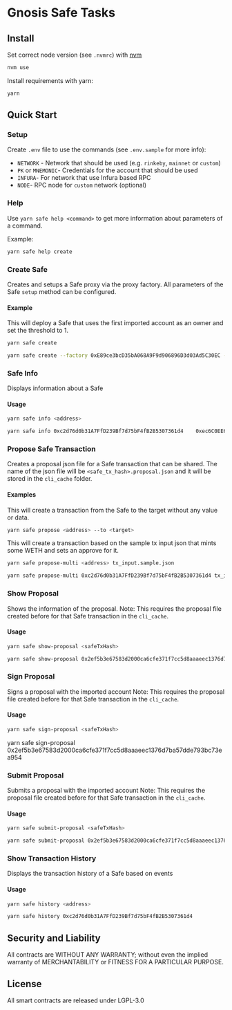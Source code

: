 Gnosis Safe Tasks
=================

Install
-------
Set correct node version (see `.nvmrc`) with [nvm](https://github.com/nvm-sh/nvm)
```bash
nvm use
```

Install requirements with yarn:
```bash
yarn
```

Quick Start
-----------
### Setup

Create `.env` file to use the commands (see `.env.sample` for more info):

- `NETWORK` - Network that should be used (e.g. `rinkeby`, `mainnet` or `custom`)
- `PK` or `MNEMONIC`- Credentials for the account that should be used
- `INFURA`- For network that use Infura based RPC
- `NODE`- RPC node for `custom` network (optional)

### Help

Use `yarn safe help <command>` to get more information about parameters of a command.

Example:
```bash
yarn safe help create
```

### Create Safe
Creates and setups a Safe proxy via the proxy factory. All parameters of the Safe `setup` method can be configured.

#### Example
This will deploy a Safe that uses the first imported account as an owner and set the threshold to 1.
```bash
yarn safe create
```

```bash
yarn safe create --factory 0xE89ce3bcD35bA068A9F9d906896D3d03Ad5C30EC --singleton 0xb4A7C7da1631CF60A2Cf23ABc86986f99a1A7f70 --fallback 0xe16bA5bF81E5BB113e4752E4fdC20351d796fB24 --signers 0x598FeaB9ff6A090a7fAA9dF0F3B4df3F0c8D35FC,0xc6AF1E96Cb0Fe864ccfC1d1Dcf4239A233A9B72a,0x4a79c58CCf9d80353c02357F26D6f7b99fA9991e  --threshold 2
```



### Safe Info
Displays information about a Safe

#### Usage
```bash
yarn safe info <address>
```

```bash
yarn safe info 0xc2d76d0b31A7FfD239Bf7d75bF4fB2B5307361d4    0xec6C0EE6CFCb0C199e80fe8450c00D1C4f513395  
```

### Propose Safe Transaction
Creates a proposal json file for a Safe transaction that can be shared. The name of the json file will be `<safe_tx_hash>.proposal.json` and it will be stored in the `cli_cache` folder.

#### Examples
This will create a transaction from the Safe to the target without any value or data.
```bash
yarn safe propose <address> --to <target>
```

This will create a transaction based on the sample tx input json that mints some WETH and sets an approve for it.
```bash
yarn safe propose-multi <address> tx_input.sample.json
```

```bash
yarn safe propose-multi 0xc2d76d0b31A7FfD239Bf7d75bF4fB2B5307361d4 tx_input.approve.json
```


### Show Proposal
Shows the information of the proposal. 
Note: This requires the proposal file created before for that Safe transaction in the `cli_cache`.

#### Usage
```bash
yarn safe show-proposal <safeTxHash>
```
```bash
yarn safe show-proposal 0x2ef5b3e67583d2000ca6cfe371f7cc5d8aaaeec1376d7ba57dde793bc73ea954
```
### Sign Proposal
Signs a proposal with the imported account
Note: This requires the proposal file created before for that Safe transaction in the `cli_cache`.

#### Usage
```bash
yarn safe sign-proposal <safeTxHash>
```
yarn safe sign-proposal 0x2ef5b3e67583d2000ca6cfe371f7cc5d8aaaeec1376d7ba57dde793bc73ea954
### Submit Proposal
Submits a proposal with the imported account
Note: This requires the proposal file created before for that Safe transaction in the `cli_cache`.

#### Usage
```bash
yarn safe submit-proposal <safeTxHash>
```
```bash
yarn safe submit-proposal 0x2ef5b3e67583d2000ca6cfe371f7cc5d8aaaeec1376d7ba57dde793bc73ea954
```
### Show Transaction History
Displays the transaction history of a Safe based on events

#### Usage
```bash
yarn safe history <address>
```
```bash
yarn safe history 0xc2d76d0b31A7FfD239Bf7d75bF4fB2B5307361d4
```


Security and Liability
----------------------
All contracts are WITHOUT ANY WARRANTY; without even the implied warranty of MERCHANTABILITY or FITNESS FOR A PARTICULAR PURPOSE.

License
-------
All smart contracts are released under LGPL-3.0
